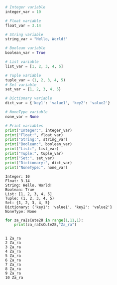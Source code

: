 ```python
# Integer variable
integer_var = 10

# Float variable
float_var = 3.14

# String variable
string_var = "Hello, World!"

# Boolean variable
boolean_var = True

# List variable
list_var = [1, 2, 3, 4, 5]

# Tuple variable
tuple_var = (1, 2, 3, 4, 5)
# Set variable
set_var = {1, 2, 3, 4, 5}

# Dictionary variable
dict_var = {'key1': 'value1', 'key2': 'value2'}

# NoneType variable
none_var = None

# Print variables
print("Integer:", integer_var)
print("Float:", float_var)
print("String:", string_var)
print("Boolean:", boolean_var)
print("List:", list_var)
print("Tuple:", tuple_var)
print("Set:", set_var)
print("Dictionary:", dict_var)
print("NoneType:", none_var)


```

    Integer: 10
    Float: 3.14
    String: Hello, World!
    Boolean: True
    List: [1, 2, 3, 4, 5]
    Tuple: (1, 2, 3, 4, 5)
    Set: {1, 2, 3, 4, 5}
    Dictionary: {'key1': 'value1', 'key2': 'value2'}
    NoneType: None
    


```python
for za_raIsCute28 in range(1,11,1):
    print(za_raIsCute28,"Za_ra")
    
```

    1 Za_ra
    2 Za_ra
    3 Za_ra
    4 Za_ra
    5 Za_ra
    6 Za_ra
    7 Za_ra
    8 Za_ra
    9 Za_ra
    10 Za_ra
    


```python

```
